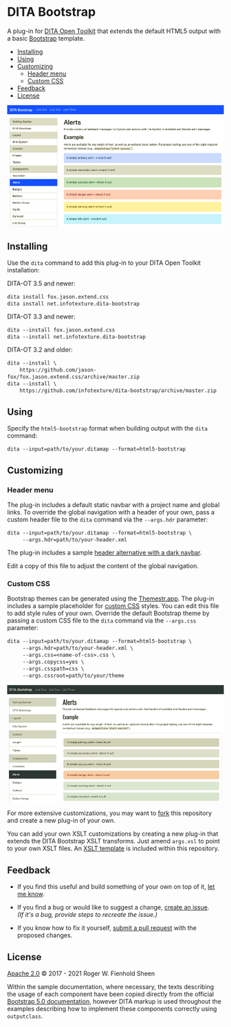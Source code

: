 # DITA Bootstrap

A plug-in for [DITA Open Toolkit][1] that extends the default HTML5 output with a basic [Bootstrap][2] template.

<!-- MarkdownTOC levels="2,3" -->

- [Installing](#installing)
- [Using](#using)
- [Customizing](#customizing)
  - [Header menu](#header-menu)
  - [Custom CSS](#custom-css)
- [Feedback](#feedback)
- [License](#license)

<!-- /MarkdownTOC -->

![Sample DITA Bootstrap output](images/default-bootstrap.png)

## Installing

Use the `dita` command to add this plug-in to your DITA Open Toolkit installation:

DITA-OT 3.5 and newer:

```console
dita install fox.jason.extend.css
dita install net.infotexture.dita-bootstrap
```

DITA-OT 3.3 and newer:

```console
dita --install fox.jason.extend.css
dita --install net.infotexture.dita-bootstrap
```

DITA-OT 3.2 and older:

```console
dita --install \
    https://github.com/jason-fox/fox.jason.extend.css/archive/master.zip
dita --install \
    https://github.com/infotexture/dita-bootstrap/archive/master.zip
```

## Using

Specify the `html5-bootstrap` format when building output with the `dita` command:

```console
dita --input=path/to/your.ditamap --format=html5-bootstrap
```

## Customizing

### Header menu

The plug-in includes a default static navbar with a project name and global links. To override the global navigation with a header of your own, pass a custom header file to the `dita` command via the `--args.hdr` parameter:

```console
dita --input=path/to/your.ditamap --format=html5-bootstrap \
     --args.hdr=path/to/your-header.xml
```

The plug-in includes a sample [header alternative with a dark navbar][3].

Edit a copy of this file to adjust the content of the global navigation.

### Custom CSS

Bootstrap themes can be generated using the [Themestr.app](https://themestr.app/theme). The plug-in includes a sample placeholder for [custom CSS][4] styles. You can edit this file to add style rules of your own. Override the default Bootstrap theme by passing a custom CSS file to the `dita` command via the `--args.css` parameter:

```console
dita --input=path/to/your.ditamap --format=html5-bootstrap \
     --args.hdr=path/to/your-header.xml \
     --args.css=<name-of-css>.css \
     --args.copycss=yes \
     --args.csspath=css \
     --args.cssroot=path/to/your/theme
```

![Sample DITA Bootstrap output](images/custom-bootstrap.png)

For more extensive customizations, you may want to [fork][5] this repository and create a new plug-in of your own.

You can add your own XSLT customizations by creating a new plug-in that extends the DITA Bootstrap XSLT transforms. Just amend `args.xsl` to point to your own XSLT files. An [XSLT template](./xsl/html5-bootstrap-template.xsl) is included within this repository.

## Feedback

- If you find this useful and build something of your own on top of it, [let me know][6].

- If you find a bug or would like to suggest a change, [create an issue][7].  
  _(If it's a bug, provide steps to recreate the issue.)_

- If you know how to fix it yourself, [submit a pull request][8] with the proposed changes.

## License

[Apache 2.0](LICENSE) © 2017 - 2021 Roger W. Fienhold Sheen

Within the sample documentation, where necessary, the texts describing the usage of each component have been copied directly from the official [Bootstrap 5.0 documentation][9], however DITA markup is used throughout the examples describing how to implement these components correctly using `outputclass`.

[1]: http://www.dita-ot.org
[2]: https://getbootstrap.com/docs/5.0
[3]: https://github.com/infotexture/dita-bootstrap/blob/master/includes/bs-navbar-inverse.hdr.xml
[4]: https://github.com/infotexture/dita-bootstrap/blob/master/css/custom.css
[5]: https://help.github.com/articles/fork-a-repo/
[6]: https://twitter.com/infotexture
[7]: https://github.com/infotexture/dita-bootstrap/issues/new
[8]: https://help.github.com/articles/using-pull-requests/
[9]: https://getbootstrap.com/docs/5.0
